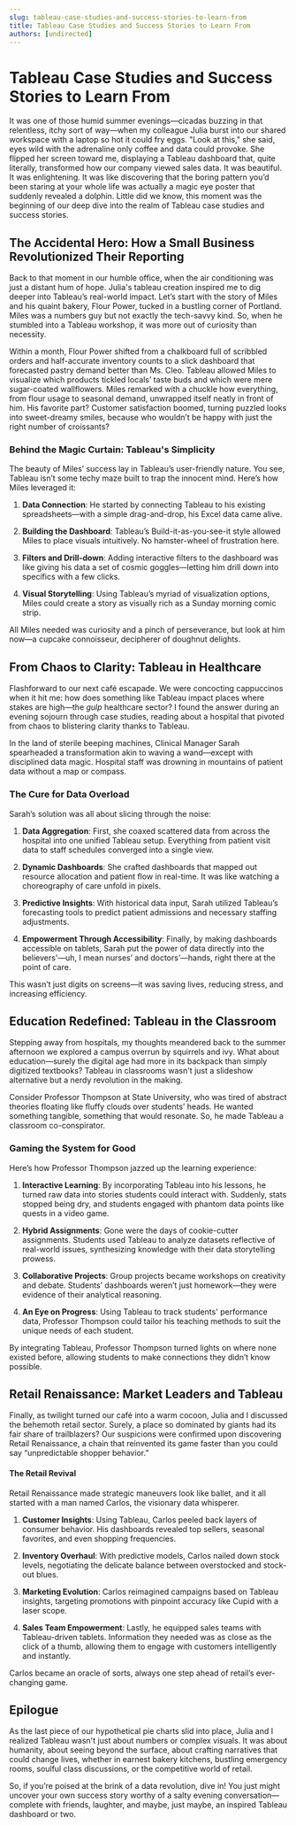 ```yaml
---
slug: tableau-case-studies-and-success-stories-to-learn-from
title: Tableau Case Studies and Success Stories to Learn From
authors: [undirected]
---
```



# Tableau Case Studies and Success Stories to Learn From

It was one of those humid summer evenings—cicadas buzzing in that relentless, itchy sort of way—when my colleague Julia burst into our shared workspace with a laptop so hot it could fry eggs. "Look at this," she said, eyes wild with the adrenaline only coffee and data could provoke. She flipped her screen toward me, displaying a Tableau dashboard that, quite literally, transformed how our company viewed sales data. It was beautiful. It was enlightening. It was like discovering that the boring pattern you’d been staring at your whole life was actually a magic eye poster that suddenly revealed a dolphin. Little did we know, this moment was the beginning of our deep dive into the realm of Tableau case studies and success stories.

## The Accidental Hero: How a Small Business Revolutionized Their Reporting

Back to that moment in our humble office, when the air conditioning was just a distant hum of hope. Julia's tableau creation inspired me to dig deeper into Tableau’s real-world impact. Let’s start with the story of Miles and his quaint bakery, Flour Power, tucked in a bustling corner of Portland. Miles was a numbers guy but not exactly the tech-savvy kind. So, when he stumbled into a Tableau workshop, it was more out of curiosity than necessity.

Within a month, Flour Power shifted from a chalkboard full of scribbled orders and half-accurate inventory counts to a slick dashboard that forecasted pastry demand better than Ms. Cleo. Tableau allowed Miles to visualize which products tickled locals’ taste buds and which were mere sugar-coated wallflowers. Miles remarked with a chuckle how everything, from flour usage to seasonal demand, unwrapped itself neatly in front of him. His favorite part? Customer satisfaction boomed, turning puzzled looks into sweet-dreamy smiles, because who wouldn’t be happy with just the right number of croissants?

### Behind the Magic Curtain: Tableau's Simplicity

The beauty of Miles’ success lay in Tableau’s user-friendly nature. You see, Tableau isn’t some techy maze built to trap the innocent mind. Here’s how Miles leveraged it:

1. **Data Connection**: He started by connecting Tableau to his existing spreadsheets—with a simple drag-and-drop, his Excel data came alive.
   
2. **Building the Dashboard**: Tableau’s Build-it-as-you-see-it style allowed Miles to place visuals intuitively. No hamster-wheel of frustration here.
   
3. **Filters and Drill-down**: Adding interactive filters to the dashboard was like giving his data a set of cosmic goggles—letting him drill down into specifics with a few clicks.

4. **Visual Storytelling**: Using Tableau’s myriad of visualization options, Miles could create a story as visually rich as a Sunday morning comic strip.

All Miles needed was curiosity and a pinch of perseverance, but look at him now—a cupcake connoisseur, decipherer of doughnut delights.

## From Chaos to Clarity: Tableau in Healthcare

Flashforward to our next café escapade. We were concocting cappuccinos when it hit me: how does something like Tableau impact places where stakes are high—the *gulp* healthcare sector? I found the answer during an evening sojourn through case studies, reading about a hospital that pivoted from chaos to blistering clarity thanks to Tableau.

In the land of sterile beeping machines, Clinical Manager Sarah spearheaded a transformation akin to waving a wand—except with disciplined data magic. Hospital staff was drowning in mountains of patient data without a map or compass.

### The Cure for Data Overload

Sarah’s solution was all about slicing through the noise:

1. **Data Aggregation**: First, she coaxed scattered data from across the hospital into one unified Tableau setup. Everything from patient visit data to staff schedules converged into a single view.

2. **Dynamic Dashboards**: She crafted dashboards that mapped out resource allocation and patient flow in real-time. It was like watching a choreography of care unfold in pixels.

3. **Predictive Insights**: With historical data input, Sarah utilized Tableau’s forecasting tools to predict patient admissions and necessary staffing adjustments.

4. **Empowerment Through Accessibility**: Finally, by making dashboards accessible on tablets, Sarah put the power of data directly into the believers'—uh, I mean nurses’ and doctors’—hands, right there at the point of care.

This wasn’t just digits on screens—it was saving lives, reducing stress, and increasing efficiency.

## Education Redefined: Tableau in the Classroom

Stepping away from hospitals, my thoughts meandered back to the summer afternoon we explored a campus overrun by squirrels and ivy. What about education—surely the digital age had more in its backpack than simply digitized textbooks? Tableau in classrooms wasn't just a slideshow alternative but a nerdy revolution in the making.

Consider Professor Thompson at State University, who was tired of abstract theories floating like fluffy clouds over students’ heads. He wanted something tangible, something that would resonate. So, he made Tableau a classroom co-conspirator.

### Gaming the System for Good

Here’s how Professor Thompson jazzed up the learning experience:

1. **Interactive Learning**: By incorporating Tableau into his lessons, he turned raw data into stories students could interact with. Suddenly, stats stopped being dry, and students engaged with phantom data points like quests in a video game.

2. **Hybrid Assignments**: Gone were the days of cookie-cutter assignments. Students used Tableau to analyze datasets reflective of real-world issues, synthesizing knowledge with their data storytelling prowess.

3. **Collaborative Projects**: Group projects became workshops on creativity and debate. Students’ dashboards weren’t just homework—they were evidence of their analytical reasoning.

4. **An Eye on Progress**: Using Tableau to track students' performance data, Professor Thompson could tailor his teaching methods to suit the unique needs of each student.

By integrating Tableau, Professor Thompson turned lights on where none existed before, allowing students to make connections they didn’t know possible.

## Retail Renaissance: Market Leaders and Tableau

Finally, as twilight turned our café into a warm cocoon, Julia and I discussed the behemoth retail sector. Surely, a place so dominated by giants had its fair share of trailblazers? Our suspicions were confirmed upon discovering Retail Renaissance, a chain that reinvented its game faster than you could say “unpredictable shopper behavior.”

#### The Retail Revival

Retail Renaissance made strategic maneuvers look like ballet, and it all started with a man named Carlos, the visionary data whisperer.

1. **Customer Insights**: Using Tableau, Carlos peeled back layers of consumer behavior. His dashboards revealed top sellers, seasonal favorites, and even shopping frequencies.

2. **Inventory Overhaul**: With predictive models, Carlos nailed down stock levels, negotiating the delicate balance between overstocked and stock-out blues.

3. **Marketing Evolution**: Carlos reimagined campaigns based on Tableau insights, targeting promotions with pinpoint accuracy like Cupid with a laser scope.

4. **Sales Team Empowerment**: Lastly, he equipped sales teams with Tableau-driven tablets. Information they needed was as close as the click of a thumb, allowing them to engage with customers intelligently and instantly.

Carlos became an oracle of sorts, always one step ahead of retail’s ever-changing game.

## Epilogue

As the last piece of our hypothetical pie charts slid into place, Julia and I realized Tableau wasn't just about numbers or complex visuals. It was about humanity, about seeing beyond the surface, about crafting narratives that could change lives, whether in earnest bakery kitchens, bustling emergency rooms, soulful class discussions, or the competitive world of retail.

So, if you’re poised at the brink of a data revolution, dive in! You just might uncover your own success story worthy of a salty evening conversation—complete with friends, laughter, and maybe, just maybe, an inspired Tableau dashboard or two.